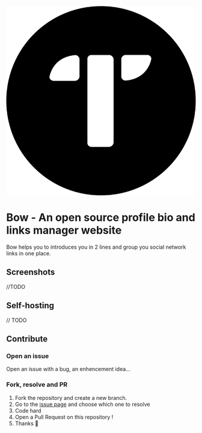 <div align="center">

<img src="static/header.png" />

</div>

# Bow - An open source profile bio and links manager website
Bow helps you to introduces you in 2 lines and group you social network links in one place.

## Screenshots
//TODO

## Self-hosting

// TODO

## Contribute

### Open an issue
Open an issue with a bug, an enhencement idea...

### Fork, resolve and PR
1. Fork the repository and create a new branch.
2. Go to the [issue page](https://github.com/tryon-dev/Bow/issues) and choose which one to resolve
3. Code hard
4. Open a Pull Request on this repository !
5. Thanks 🙏
